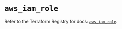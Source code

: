 # `aws_iam_role`

Refer to the Terraform Registry for docs: [`aws_iam_role`](https://registry.terraform.io/providers/hashicorp/aws/5.100.0/docs/resources/iam_role).
